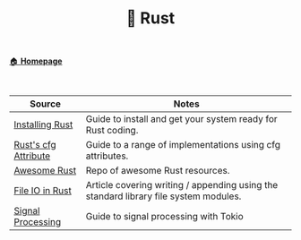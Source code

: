 <h1 align="center"><b> 🦀 Rust </b></h1>

<br>

[🏠 **Homepage**](../index.md)

<br>

 **Source** | **Notes**
--|--
[Installing Rust](https://blog.logrocket.com/getting-up-to-speed-with-rust/)| Guide to install and get your system ready for Rust coding.
[Rust's cfg Attribute](https://blog.parker-codes.dev/posts/rusts-cfg-attribute) | Guide to a range of implementations using cfg attributes.
[Awesome Rust](https://github.com/rust-unofficial/awesome-rust) | Repo of awesome Rust resources.
[File IO in Rust](https://dev.to/oliverjumpertz/how-to-write-files-in-rust-m06)| Article covering  writing / appending using the standard library file system modules.
[Signal Processing](https://dev.to/logrocket/the-guide-to-signal-handling-in-rust-17b6)| Guide to signal processing with Tokio  

